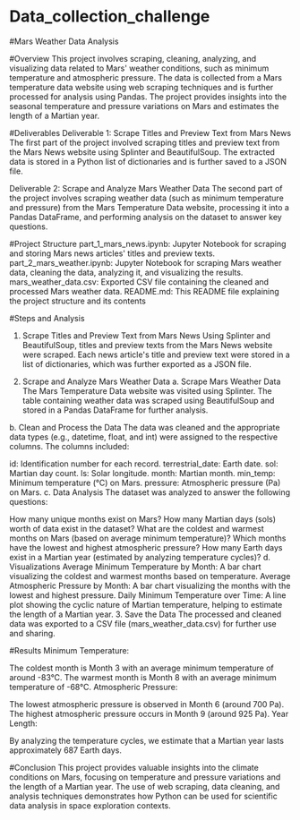 # Data_collection_challenge

#Mars Weather Data Analysis


#Overview
This project involves scraping, cleaning, analyzing, and visualizing data related to Mars' weather conditions, such as minimum temperature and atmospheric pressure. The data is collected from a Mars temperature data website using web scraping techniques and is further processed for analysis using Pandas. The project provides insights into the seasonal temperature and pressure variations on Mars and estimates the length of a Martian year.

#Deliverables
Deliverable 1: Scrape Titles and Preview Text from Mars News
The first part of the project involved scraping titles and preview text from the Mars News website using Splinter and BeautifulSoup. The extracted data is stored in a Python list of dictionaries and is further saved to a JSON file.

Deliverable 2: Scrape and Analyze Mars Weather Data
The second part of the project involves scraping weather data (such as minimum temperature and pressure) from the Mars Temperature Data website, processing it into a Pandas DataFrame, and performing analysis on the dataset to answer key questions.

#Project Structure
part_1_mars_news.ipynb: Jupyter Notebook for scraping and storing Mars news articles' titles and preview texts.
part_2_mars_weather.ipynb: Jupyter Notebook for scraping Mars weather data, cleaning the data, analyzing it, and visualizing the results.
mars_weather_data.csv: Exported CSV file containing the cleaned and processed Mars weather data.
README.md: This README file explaining the project structure and its contents


#Steps and Analysis
1. Scrape Titles and Preview Text from Mars News
Using Splinter and BeautifulSoup, titles and preview texts from the Mars News website were scraped. Each news article's title and preview text were stored in a list of dictionaries, which was further exported as a JSON file.

2. Scrape and Analyze Mars Weather Data
a. Scrape Mars Weather Data
The Mars Temperature Data website was visited using Splinter. The table containing weather data was scraped using BeautifulSoup and stored in a Pandas DataFrame for further analysis.

b. Clean and Process the Data
The data was cleaned and the appropriate data types (e.g., datetime, float, and int) were assigned to the respective columns. The columns included:

id: Identification number for each record.
terrestrial_date: Earth date.
sol: Martian day count.
ls: Solar longitude.
month: Martian month.
min_temp: Minimum temperature (°C) on Mars.
pressure: Atmospheric pressure (Pa) on Mars.
c. Data Analysis
The dataset was analyzed to answer the following questions:

How many unique months exist on Mars?
How many Martian days (sols) worth of data exist in the dataset?
What are the coldest and warmest months on Mars (based on average minimum temperature)?
Which months have the lowest and highest atmospheric pressure?
How many Earth days exist in a Martian year (estimated by analyzing temperature cycles)?
d. Visualizations
Average Minimum Temperature by Month: A bar chart visualizing the coldest and warmest months based on temperature.
Average Atmospheric Pressure by Month: A bar chart visualizing the months with the lowest and highest pressure.
Daily Minimum Temperature over Time: A line plot showing the cyclic nature of Martian temperature, helping to estimate the length of a Martian year.
3. Save the Data
The processed and cleaned data was exported to a CSV file (mars_weather_data.csv) for further use and sharing.

#Results
Minimum Temperature:

The coldest month is Month 3 with an average minimum temperature of around -83°C.
The warmest month is Month 8 with an average minimum temperature of -68°C.
Atmospheric Pressure:

The lowest atmospheric pressure is observed in Month 6 (around 700 Pa).
The highest atmospheric pressure occurs in Month 9 (around 925 Pa).
Year Length:

By analyzing the temperature cycles, we estimate that a Martian year lasts approximately 687 Earth days.


#Conclusion
This project provides valuable insights into the climate conditions on Mars, focusing on temperature and pressure variations and the length of a Martian year. The use of web scraping, data cleaning, and analysis techniques demonstrates how Python can be used for scientific data analysis in space exploration contexts.
